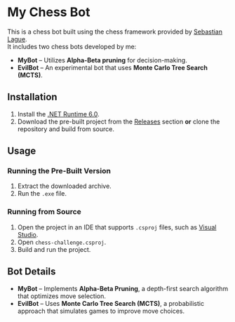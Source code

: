 # My Chess Bot  

This is a chess bot built using the chess framework provided by [Sebastian Lague](https://github.com/SebLague/Chess-Challenge).  
It includes two chess bots developed by me:  
- **MyBot** – Utilizes **Alpha-Beta pruning** for decision-making.  
- **EvilBot** – An experimental bot that uses **Monte Carlo Tree Search (MCTS)**.  

## Installation  

1. Install the [.NET Runtime 6.0](https://dotnet.microsoft.com/en-us/download/dotnet/6.0).  
2. Download the pre-built project from the [Releases](https://github.com/wilfre-oss/chess/releases) section **or** clone the repository and build from source.  

## Usage  

### Running the Pre-Built Version  
1. Extract the downloaded archive.  
2. Run the `.exe` file.  

### Running from Source  
1. Open the project in an IDE that supports `.csproj` files, such as [Visual Studio](https://visualstudio.microsoft.com/downloads/).  
2. Open `chess-challenge.csproj`.  
3. Build and run the project.  

## Bot Details  

- **MyBot** – Implements **Alpha-Beta Pruning**, a depth-first search algorithm that optimizes move selection.  
- **EvilBot** – Uses **Monte Carlo Tree Search (MCTS)**, a probabilistic approach that simulates games to improve move choices.  

